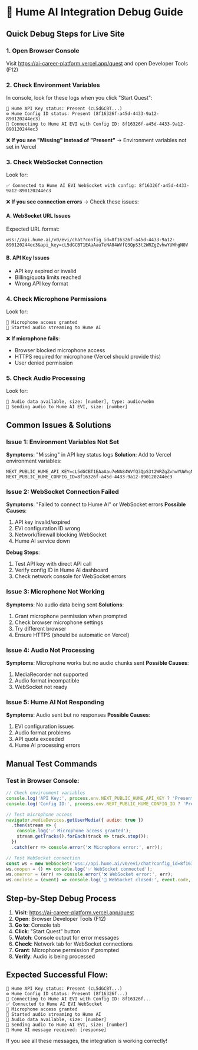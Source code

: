 # 🐛 Hume AI Integration Debug Guide

## Quick Debug Steps for Live Site

### 1. **Open Browser Console** 
Visit https://ai-career-platform.vercel.app/quest and open Developer Tools (F12)

### 2. **Check Environment Variables**
In console, look for these logs when you click "Start Quest":
```
🔑 Hume API Key status: Present (cL5dGCBT...)
⚙️ Hume Config ID status: Present (8f16326f-a45d-4433-9a12-890120244ec3)
🔗 Connecting to Hume AI EVI with Config ID: 8f16326f-a45d-4433-9a12-890120244ec3
```

❌ **If you see "Missing" instead of "Present"** → Environment variables not set in Vercel

### 3. **Check WebSocket Connection**
Look for:
```
✅ Connected to Hume AI EVI WebSocket with config: 8f16326f-a45d-4433-9a12-890120244ec3
```

❌ **If you see connection errors** → Check these issues:

#### A. **WebSocket URL Issues**
Expected URL format:
```
wss://api.hume.ai/v0/evi/chat?config_id=8f16326f-a45d-4433-9a12-890120244ec3&api_key=cL5dGCBT1EAaAau7eNA84WVfQ3QpS3t2WRZgZvhwYUWhgN0V
```

#### B. **API Key Issues**
- API key expired or invalid
- Billing/quota limits reached
- Wrong API key format

### 4. **Check Microphone Permissions**
Look for:
```
🎤 Microphone access granted
🎵 Started audio streaming to Hume AI
```

❌ **If microphone fails**:
- Browser blocked microphone access
- HTTPS required for microphone (Vercel should provide this)
- User denied permission

### 5. **Check Audio Processing**
Look for:
```
🎤 Audio data available, size: [number], type: audio/webm
📡 Sending audio to Hume AI EVI, size: [number]
```

## Common Issues & Solutions

### Issue 1: Environment Variables Not Set
**Symptoms**: "Missing" in API key status logs
**Solution**: Add to Vercel environment variables:
```
NEXT_PUBLIC_HUME_API_KEY=cL5dGCBT1EAaAau7eNA84WVfQ3QpS3t2WRZgZvhwYUWhgN0V
NEXT_PUBLIC_HUME_CONFIG_ID=8f16326f-a45d-4433-9a12-890120244ec3
```

### Issue 2: WebSocket Connection Failed
**Symptoms**: "Failed to connect to Hume AI" or WebSocket errors
**Possible Causes**:
1. API key invalid/expired
2. EVI configuration ID wrong
3. Network/firewall blocking WebSocket
4. Hume AI service down

**Debug Steps**:
1. Test API key with direct API call
2. Verify config ID in Hume AI dashboard
3. Check network console for WebSocket errors

### Issue 3: Microphone Not Working
**Symptoms**: No audio data being sent
**Solutions**:
1. Grant microphone permission when prompted
2. Check browser microphone settings
3. Try different browser
4. Ensure HTTPS (should be automatic on Vercel)

### Issue 4: Audio Not Processing
**Symptoms**: Microphone works but no audio chunks sent
**Possible Causes**:
1. MediaRecorder not supported
2. Audio format incompatible
3. WebSocket not ready

### Issue 5: Hume AI Not Responding
**Symptoms**: Audio sent but no responses
**Possible Causes**:
1. EVI configuration issues
2. Audio format problems
3. API quota exceeded
4. Hume AI processing errors

## Manual Test Commands

### Test in Browser Console:
```javascript
// Check environment variables
console.log('API Key:', process.env.NEXT_PUBLIC_HUME_API_KEY ? 'Present' : 'Missing');
console.log('Config ID:', process.env.NEXT_PUBLIC_HUME_CONFIG_ID ? 'Present' : 'Missing');

// Test microphone access
navigator.mediaDevices.getUserMedia({ audio: true })
  .then(stream => {
    console.log('✅ Microphone access granted');
    stream.getTracks().forEach(track => track.stop());
  })
  .catch(err => console.error('❌ Microphone error:', err));

// Test WebSocket connection
const ws = new WebSocket('wss://api.hume.ai/v0/evi/chat?config_id=8f16326f-a45d-4433-9a12-890120244ec3&api_key=cL5dGCBT1EAaAau7eNA84WVfQ3QpS3t2WRZgZvhwYUWhgN0V');
ws.onopen = () => console.log('✅ WebSocket connected');
ws.onerror = (err) => console.error('❌ WebSocket error:', err);
ws.onclose = (event) => console.log('🔌 WebSocket closed:', event.code, event.reason);
```

## Step-by-Step Debug Process

1. **Visit**: https://ai-career-platform.vercel.app/quest
2. **Open**: Browser Developer Tools (F12)
3. **Go to**: Console tab
4. **Click**: "Start Quest" button
5. **Watch**: Console output for error messages
6. **Check**: Network tab for WebSocket connections
7. **Grant**: Microphone permission if prompted
8. **Verify**: Audio is being processed

## Expected Successful Flow:
```
🔑 Hume API Key status: Present (cL5dGCBT...)
⚙️ Hume Config ID status: Present (8f16326f...)
🔗 Connecting to Hume AI EVI with Config ID: 8f16326f...
✅ Connected to Hume AI EVI WebSocket
🎤 Microphone access granted
🎵 Started audio streaming to Hume AI
🎤 Audio data available, size: [number]
📡 Sending audio to Hume AI EVI, size: [number]
📨 Hume AI message received: [response]
```

If you see all these messages, the integration is working correctly!